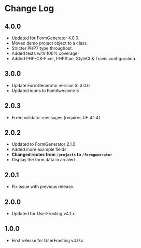# Change Log

## 4.0.0
- Updated for FormGenerator 4.0.0.
- Moved demo project object to a class.
- Stricter PHP7 type throughout.
- Added tests with 100% coverage!
- Added PHP-CS-Fixer, PHPStan, StyleCI & Travis configuration.

## 3.0.0
- Update FormGenerator version to 3.0.0
- Updated icons to FontAwesome 5

## 2.0.3
- Fixed validator messages (requires UF 4.1.4)

## 2.0.2
- Updated to FormGenerator 2.1.0
- Added more example fields
- **Changed routes from `/projects` to `/formgenerator`**
- Display the form data in an alert

## 2.0.1
- Fix issue with previous release.

## 2.0.0
- Updated for UserFrosting v4.1.x

## 1.0.0
- First release for UserFrosting v4.0.x
